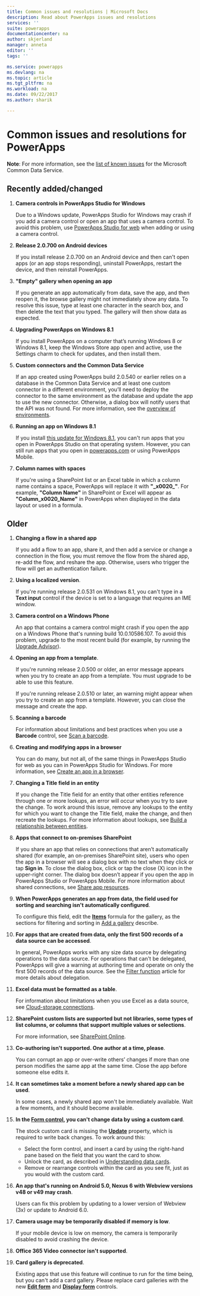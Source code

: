 ```yaml
---
title: Common issues and resolutions | Microsoft Docs
description: Read about PowerApps issues and resolutions
services: ''
suite: powerapps
documentationcenter: na
author: skjerland
manager: anneta
editor: ''
tags: ''

ms.service: powerapps
ms.devlang: na
ms.topic: article
ms.tgt_pltfrm: na
ms.workload: na
ms.date: 09/22/2017
ms.author: sharik

---
```

# Common issues and resolutions for PowerApps
**Note**: For more information, see the [list of known issues](https://docs.microsoft.com/en-us/common-data-service/entity-reference/known-issues) for the Microsoft Common Data Service.

## Recently added/changed
1. **Camera controls in PowerApps Studio for Windows**
   
    Due to a Windows update, PowerApps Studio for Windows may crash if you add a camera control or open an app that uses a camera control. To avoid this problem, use [PowerApps Studio for web](create-app-browser.md) when adding or using a camera control.
2. **Release 2.0.700 on Android devices**
   
    If you install release 2.0.700 on an Android device and then can't open apps (or an app stops responding), uninstall PowerApps, restart the device, and then reinstall PowerApps.
3. **"Empty" gallery when opening an app**
   
    If you generate an app automatically from data, save the app, and then reopen it, the browse gallery might not immediately show any data. To resolve this issue, type at least one character in the search box, and then delete the text that you typed. The gallery will then show data as expected.
4. **Upgrading PowerApps on Windows 8.1**
   
    If you install PowerApps on a computer that’s running Windows 8 or Windows 8.1, keep the Windows Store app open and active, use the Settings charm to check for updates, and then install them.
5. **Custom connectors and the Common Data Service**
   
   If an app created using PowerApps build 2.0.540 or earlier relies on a database in the Common Data Service and at least one custom connector in a different environment, you’ll need to deploy the connector to the same environment as the database and update the app to use the new connector. Otherwise, a dialog box will notify users that the API was not found. For more information, see the [overview of environments](environments-overview.md).
6. **Running an app on Windows 8.1**
   
    If you install [this update for Windows 8.1](https://technet.microsoft.com/library/security/ms16-118), you can't run apps that you open in PowerApps Studio on that operating system. However, you can still run apps that you open in  [powerapps.com](https://web.powerapps.com) or using PowerApps Mobile.
7. **Column names with spaces**
   
    If you're using a SharePoint list or an Excel table in which a column name contains a space, PowerApps will replace it with **"\_x0020\_"**. For example, **"Column Name"** in SharePoint or Excel will appear as **"Column_x0020_Name"** in PowerApps when displayed in the data layout or used in a formula.

## Older
1. **Changing a flow in a shared app**
   
    If you add a flow to an app, share it, and then add a service or change a connection in the flow, you must remove the flow from the shared app, re-add the flow, and reshare the app. Otherwise, users who trigger the flow will get an authentication failure.
2. **Using a localized version**.
   
    If you're running release 2.0.531 on Windows 8.1, you can't type in a **Text input** control if the device is set to a language that requires an IME window.
3. **Camera control on a Windows Phone**
   
    An app that contains a camera control might crash if you open the app on a Windows Phone that's running build 10.0.10586.107. To avoid this problem, upgrade to the most recent build (for example, by running the [Upgrade Advisor](https://www.microsoft.com/store/p/upgrade-advisor/9nblggh0f5g4)).
4. **Opening an app from a template**.
   
    If you're running release 2.0.500 or older, an error message appears when you try to create an app from a template. You must upgrade to be able to use this feature.
   
    If you're running release 2.0.510 or later, an warning might appear when you try to create an app from a template. However, you can close the message and create the app.
5. **Scanning a barcode**
   
    For information about limitations and best practices when you use a **Barcode** control, see [Scan a barcode](scan-barcode.md).
6. **Creating and modifying apps in a browser**
   
    You can do many, but not all, of the same things in PowerApps Studio for web as you can in PowerApps Studio for Windows. For more information, see [Create an app in a browser](create-app-browser.md).
7. **Changing a Title field in an entity**
   
    If you change the Title field for an entity that other entities reference through one or more lookups, an error will occur when you try to save the change. To work around this issue, remove any lookups to the entity for which you want to change the Title field, make the change, and then recreate the lookups. For more information about lookups, see [Build a relationship between entities](data-platform-entity-lookup.md).
8. **Apps that connect to on-premises SharePoint**
   
    If you share an app that relies on connections that aren’t automatically shared (for example, an on-premises SharePoint site), users who open the app in a browser will see a dialog box with no text when they click or tap **Sign in**. To close the dialog box, click or tap the close (X) icon in the upper-right corner. The dialog box doesn’t appear if you open the app in PowerApps Studio or PowerApps Mobile. For more information about shared connections, see [Share app resources](share-app-resources.md).
9. **When PowerApps generates an app from data, the field used for sorting and searching isn't automatically configured**.
   
   To configure this field, edit the **[Items](controls/properties-core.md)** formula for the gallery, as the sections for filtering and sorting in [Add a gallery](add-gallery.md) describe.
10. **For apps that are created from data, only the first 500 records of a data source can be accessed**.
    
     In general, PowerApps works with any size data source by delegating operations to the data source. For operations that can't be delegated, PowerApps will give a warning at authoring time and operate on only the first 500 records of the data source.  See the [Filter function](functions/function-filter-lookup.md) article for more details about delegation.  
11. **Excel data must be formatted as a table**.
    
     For information about limitations when you use Excel as a data source, see [Cloud-storage connections](connections/cloud-storage-blob-connections.md#known-limitations).
12. **SharePoint custom lists are supported but not libraries, some types of list columns, or columns that support multiple values or selections**.
    
     For more information, see [SharePoint Online](connections/connection-sharepoint-online.md#known-issues).
13. **Co-authoring isn't supported. One author at a time, please**.
    
     You can corrupt an app or over-write others’ changes if more than one person modifies the same app at the same time. Close the app before someone else edits it.
14. **It can sometimes take a moment before a newly shared app can be used**.
    
     In some cases, a newly shared app won't be immediately available. Wait a few moments, and it should become available.
15. **In the [Form control](controls/control-form-detail.md), you can't change data by using a custom card**.
    
     The stock custom card is missing the **[Update](controls/control-card.md)** property, which is required to write back changes. To work around this:
    
    * Select the form control, and insert a card by using the right-hand pane based on the field that you want the card to show.  
    * Unlock the card, as described in [Understanding data cards](working-with-cards.md#unlock-a-card).
    * Remove or rearrange controls within the card as you see fit, just as you would with the custom card.   
16. **An app that's running on Android 5.0, Nexus 6 with Webview versions v48 or v49 may crash**.
    
     Users can fix this problem by updating to a lower version of Webview (3x) or update to Android 6.0.
17. **Camera usage may be temporarily disabled if memory is low**.
    
     If your mobile device is low on memory, the camera is temporarily disabled to avoid crashing the device.
18. **Office 365 Video connector isn't supported**.
19. **Card gallery is deprecated**.
    
     Existing apps that use this feature will continue to run for the time being, but you can't add a card gallery. Please replace card galleries with the new **[Edit form](controls/control-form-detail.md)** and **[Display form](controls/control-form-detail.md)** controls.

